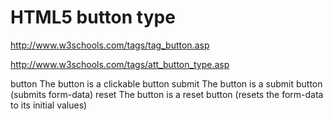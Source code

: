 # HTML5  button type

http://www.w3schools.com/tags/tag_button.asp  

http://www.w3schools.com/tags/att_button_type.asp  


button  The button is a clickable button
submit  The button is a submit button (submits form-data)
reset  The button is a reset button (resets the form-data to its initial values)